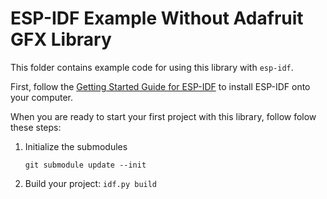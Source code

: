 # ESP-IDF Example Without Adafruit GFX Library

This folder contains example code for using this library with `esp-idf`.

First, follow the [Getting Started Guide for ESP-IDF](https://docs.espressif.com/projects/esp-idf/en/latest/esp32/get-started/index.html) to install ESP-IDF onto your computer.

When you are ready to start your first project with this library, follow folow these steps:

  1. Initialize the submodules
     ```
     git submodule update --init
     ```
  1. Build your project: `idf.py build`

